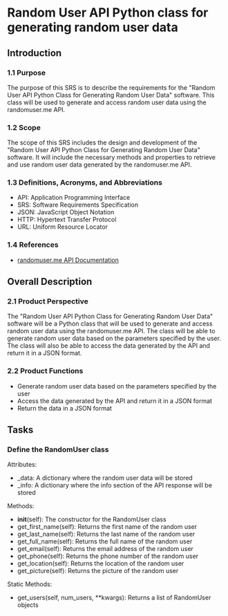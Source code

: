 # Random User API Python class for generating random user data

## Introduction

### 1.1 Purpose

The purpose of this SRS is to describe the requirements for the "Random User API Python Class for Generating Random User Data" software. This class will be used to generate and access random user data using the randomuser.me API.

### 1.2 Scope

The scope of this SRS includes the design and development of the "Random User API Python Class for Generating Random User Data" software. It will include the necessary methods and properties to retrieve and use random user data generated by the randomuser.me API.

### 1.3 Definitions, Acronyms, and Abbreviations

- API: Application Programming Interface
- SRS: Software Requirements Specification
- JSON: JavaScript Object Notation
- HTTP: Hypertext Transfer Protocol
- URL: Uniform Resource Locator

### 1.4 References

- [randomuser.me API Documentation](https://randomuser.me/documentation)

## Overall Description

### 2.1 Product Perspective

The "Random User API Python Class for Generating Random User Data" software will be a Python class that will be used to generate and access random user data using the randomuser.me API. The class will be able to generate random user data based on the parameters specified by the user. The class will also be able to access the data generated by the API and return it in a JSON format.

### 2.2 Product Functions

- Generate random user data based on the parameters specified by the user
- Access the data generated by the API and return it in a JSON format
- Return the data in a JSON format

## Tasks

### Define the RandomUser class

Attributes:

- _data: A dictionary where the random user data will be stored
- _info: A dictionary where the info section of the API response will be stored

Methods:

- __init__(self): The constructor for the RandomUser class
- get_first_name(self): Returns the first name of the random user
- get_last_name(self): Returns the last name of the random user
- get_full_name(self): Returns the full name of the random user
- get_email(self): Returns the email address of the random user
- get_phone(self): Returns the phone number of the random user
- get_location(self): Returns the location of the random user
- get_picture(self): Returns the picture of the random user

Static Methods:

- get_users(self, num_users, **kwargs): Returns a list of RandomUser objects



